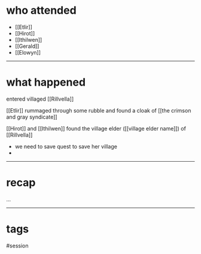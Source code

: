 # who attended

- [[Etlir]]
- [[Hirot]]
- [[Ithilwen]]
- [[Gerald]]
- [[Elowyn]]

---
# what happened

entered villaged [[Rillvella]]

[[Etlir]] rummaged through some rubble and found a cloak of [[the crimson and gray syndicate]]

[[Hirot]] and [[Ithilwen]] found the village elder ([[village elder name]]) of [[Rillvella]]
- we need to save  quest to save her village
- 

---
# recap

...

---
# tags

#session